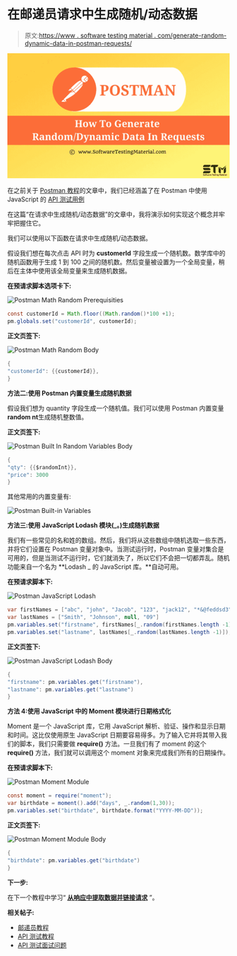 # 在邮递员请求中生成随机/动态数据

> 原文:[https://www . software testing material . com/generate-random-dynamic-data-in-postman-requests/](https://www.softwaretestingmaterial.com/generate-random-dynamic-data-in-postman-requests/)

![How To Generate Random Dynamic Data In Requests](img/52f289641fcb46dec083f76873cbb54d.png)

在之前关于 [Postman 教程](https://www.softwaretestingmaterial.com/postman-tutorial/)的文章中，我们已经涵盖了在 Postman 中使用 JavaScript 的 [API 测试用例](https://www.softwaretestingmaterial.com/api-test-cases-in-postman-using-javascript/)

在这篇“在请求中生成随机/动态数据”的文章中，我将演示如何实现这个概念并牢牢把握住它。

我们可以使用以下函数在请求中生成随机/动态数据。

假设我们想在每次点击 API 时为 **customerId** 字段生成一个随机数。数学库中的随机函数用于生成 1 到 100 之间的随机数。然后变量被设置为一个全局变量，稍后在主体中使用该全局变量来生成随机数据。

**在预请求脚本选项卡下:**

![Postman Math Random Prerequisities](img/76fe1c000673baf23cde7a627021437b.png)

```java
const customerId = Math.floor((Math.random()*100 +1);
pm.globals.set("customerId", customerId);
```

**正文页签下:**

![Postman Math Random Body](img/b5349a513eab02abd2b4c063b1bb2a84.png)

```java
{
"customerId": {{customerId}},
}
```

**方法二:使用 Postman 内置变量生成随机数据**

假设我们想为 quantity 字段生成一个随机值。我们可以使用 Postman 内置变量**random nt**生成随机整数值。

**正文页签下:**

![Postman Built In Random Variables Body](img/7f9291a0ade571a7ef99bed9efcf1cb9.png)

```java
{
"qty": {{$randomInt}},
"price": 3000
}
```

其他常用的内置变量有:

![Postman Built-in Variables](img/cc17e53720eaeeee15daca06e9a46b9c.png)

**方法三:使用 JavaScript Lodash 模块(_。)生成随机数据**

我们有一些常见的名和姓的数组。然后，我们将从这些数组中随机选取一些东西，并将它们设置在 Postman 变量对象中。当测试运行时，Postman 变量对集合是可用的，但是当测试不运行时，它们就消失了，所以它们不会把一切都弄乱。随机功能来自一个名为 **Lodash _ 的 JavaScript 库。**自动可用。

**在预请求脚本下:**

![Postman JavaScript Lodash](img/f3e1902b64420074ee475f705a1a1606.png)

```java
var firstNames = ["abc", "john", "Jacob", "123", "jack12", "*&@feddsd3", null] 
var lastNames = ["Smith", "Johnson", null, "09"]
pm.variables.set("firstname", firstNames[_.random(firstNames.length -1)]);
pm.variables.set("lastname", lastNames[_.random(lastNames.length -1)]);
```

**正文页签下:**

![Postman JavaScript Lodash Body](img/5fda4d84cc1e6250d9da7fc96be66262.png)

```java
{
"firstname": pm.variables.get("firstname"),
"lastname": pm.variables.get("lastname")
}
```

**方法 4:使用 JavaScript 中的 Moment 模块进行日期格式化**

Moment 是一个 JavaScript 库，它用 JavaScript 解析、验证、操作和显示日期和时间。这比仅使用原生 JavaScript 日期要容易得多。为了输入它并将其带入我们的脚本，我们只需要做 **require()** 方法。一旦我们有了 moment 的这个 **require()** 方法，我们就可以调用这个 moment 对象来完成我们所有的日期操作。

**在预请求脚本下:**

![Postman Moment Module](img/a545eb0bd2ac542fef633e20a6a3307a.png)

```java
const moment = require("moment");
var birthdate = moment().add("days", _.random(1,30));
pm.variables.set("birthdate", birthdate.format("YYYY-MM-DD"));
```

**正文页签下:**

![Postman Moment Module Body](img/5fda4d84cc1e6250d9da7fc96be66262.png)

```java
{
"birthdate": pm.variables.get("birthdate")
}
```

**下一步:**

在下一个教程中学习“ [**从响应中提取数据并链接请求**](https://www.softwaretestingmaterial.com/extracting-data-from-responses-chaining-requests/) ”。

**相关帖子:**

*   [邮递员教程](https://www.softwaretestingmaterial.com/postman-tutorial/)
*   [API 测试教程](https://www.softwaretestingmaterial.com/api-testing/)
*   [API 测试面试问题](https://www.softwaretestingmaterial.com/api-testing-interview-questions/)